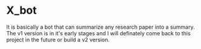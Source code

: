 # X_bot

It is basically a bot that can summarize any research paper into a summary. The v1 version is in it's early stages and I will definately come back to this project in the future or build a v2 version.
